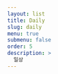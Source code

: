 ```yaml
---
layout: list
title: Daily
slug: daily
menu: true
submenu: false
order: 5
description: >
  일상
---
```


